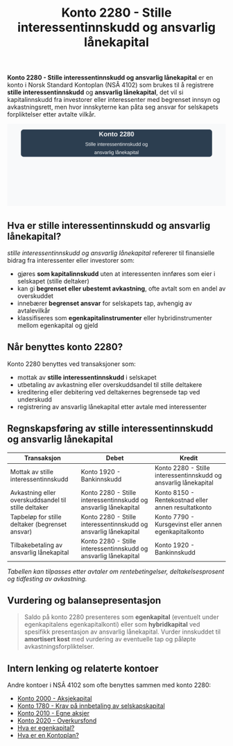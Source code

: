 ﻿---
title: "Konto 2280 - Stille interessentinnskudd og ansvarlig lånekapital"
seoTitle: "2280-stille-interessentinnskudd-og-ansvarlig-lanekapital"
description: '**Konto 2280 - Stille interessentinnskudd og ansvarlig lånekapital** er en konto i Norsk Standard Kontoplan (NSÂ 4102) som brukes til å registrere **stille in...'
---

**Konto 2280 - Stille interessentinnskudd og ansvarlig lånekapital** er en konto i Norsk Standard Kontoplan (NSÂ 4102) som brukes til å registrere **stille interessentinnskudd** og **ansvarlig lånekapital**, det vil si kapitalinnskudd fra investorer eller interessenter med begrenset innsyn og avkastningsrett, men hvor innskyterne kan påta seg ansvar for selskapets forpliktelser etter avtalte vilkår.

![Illustrasjon av konto 2280 Stille interessentinnskudd og ansvarlig lånekapital](2280-stille-interessentinnskudd-og-ansvarlig-lanekapital-image.svg)

## Hva er stille interessentinnskudd og ansvarlig lånekapital?

*stille interessentinnskudd og ansvarlig lånekapital* refererer til finansielle bidrag fra interessenter eller investorer som:

* gjøres **som kapitalinnskudd** uten at interessenten innføres som eier i selskapet (stille deltaker)
* kan gi **begrenset eller ubestemt avkastning**, ofte avtalt som en andel av overskuddet
* innebærer **begrenset ansvar** for selskapets tap, avhengig av avtalevilkår
* klassifiseres som **egenkapitalinstrumenter** eller hybridinstrumenter mellom egenkapital og gjeld

## Når benyttes konto 2280?

Konto 2280 benyttes ved transaksjoner som:

* mottak av **stille interessentinnskudd** i selskapet
* utbetaling av avkastning eller overskuddsandel til stille deltakere
* kreditering eller debitering ved deltakernes begrensede tap ved underskudd
* registrering av ansvarlig lånekapital etter avtale med interessenter

## Regnskapsføring av stille interessentinnskudd og ansvarlig lånekapital

| Transaksjon                                            | Debet                                                  | Kredit                                                  |
|--------------------------------------------------------|--------------------------------------------------------|---------------------------------------------------------|
| Mottak av stille interessentinnskudd                   | Konto 1920 - Bankinnskudd                              | Konto 2280 - Stille interessentinnskudd og ansvarlig lånekapital   |
| Avkastning eller overskuddsandel til stille deltaker   | Konto 2280 - Stille interessentinnskudd og ansvarlig lånekapital   | Konto 8150 - Rentekostnad eller annen resultatkonto        |
| Tapbeløp for stille deltaker (begrenset ansvar)        | Konto 2280 - Stille interessentinnskudd og ansvarlig lånekapital   | Konto 7790 - Kursgevinst eller annen egenkapitalkonto      |
| Tilbakebetaling av ansvarlig lånekapital               | Konto 2280 - Stille interessentinnskudd og ansvarlig lånekapital   | Konto 1920 - Bankinnskudd                                  |

_*Tabellen kan tilpasses etter avtaler om rentebetingelser, deltakelsesprosent og tidfesting av avkastning.*_

## Vurdering og balansepresentasjon

> Saldo på konto 2280 presenteres som **egenkapital** (eventuelt under egenkapitalens egenkapitalkonti) eller som **hybridkapital** ved spesifikk presentasjon av ansvarlig lånekapital. Vurder innskuddet til **amortisert kost** med vurdering av eventuelle tap og påløpte avkastningsforpliktelser.

## Intern lenking og relaterte kontoer

Andre kontoer i NSÂ 4102 som ofte benyttes sammen med konto 2280:

* [Konto 2000 - Aksjekapital](/blogs/kontoplan/2000-aksjekapital "Konto 2000 - Aksjekapital i Norsk Standard Kontoplan")
* [Konto 1780 - Krav på innbetaling av selskapskapital](/blogs/kontoplan/1780-krav-pa-innbetaling-av-selskapskapital "Konto 1780 - Krav på innbetaling av selskapskapital i Norsk Standard Kontoplan")
* [Konto 2010 - Egne aksjer](/blogs/kontoplan/2010-egne-aksjer "Konto 2010 - Egne aksjer i Norsk Standard Kontoplan")
* [Konto 2020 - Overkursfond](/blogs/kontoplan/2020-overkursfond "Konto 2020 - Overkursfond i Norsk Standard Kontoplan")
* [Hva er egenkapital?](/blogs/regnskap/hva-er-egenkapital "Hva er Egenkapital? Komplett Guide til Egenkapital i Regnskap")
* [Hva er en Kontoplan?](/blogs/regnskap/hva-er-kontoplan "Hva er en Kontoplan? Komplett Guide til Kontoplaner i Norsk Regnskap")






